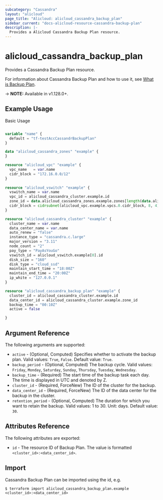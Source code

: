 ```yaml
---
subcategory: "Cassandra"
layout: "alicloud"
page_title: "Alicloud: alicloud_cassandra_backup_plan"
sidebar_current: "docs-alicloud-resource-cassandra-backup-plan"
description: |-
  Provides a Alicloud Cassandra Backup Plan resource.
---
```


# alicloud\_cassandra\_backup\_plan

Provides a Cassandra Backup Plan resource.

For information about Cassandra Backup Plan and how to use it, see [What is Backup Plan](https://www.alibabacloud.com/help/doc-detail/157522.htm).

-> **NOTE:** Available in v1.128.0+.

## Example Usage

Basic Usage

```terraform

variable "name" {
  default = "tf-testAccCassandrBackupPlan"
}

data "alicloud_cassandra_zones" "example" {
}

resource "alicloud_vpc" "example" {
  vpc_name   = var.name
  cidr_block = "172.16.0.0/12"
}
		
resource "alicloud_vswitch" "example" {
  vswitch_name = var.name
  vpc_id = alicloud_cassandra_cluster.example.id
  zone_id = data.alicloud_cassandra_zones.example.zones[length(data.alicloud_cassandra_zones.example.ids)+(-1)].id
  cidr_block = cidrsubnet(alicloud_vpc.example.vpcs.0.cidr_block, 8, 4)
}

resource "alicloud_cassandra_cluster" "example" {
  cluster_name = var.name
  data_center_name = var.name
  auto_renew = "false"
  instance_type = "cassandra.c.large"
  major_version = "3.11"
  node_count = "2"
  pay_type = "PayAsYouGo"
  vswitch_id = alicloud_vswitch.example[0].id
  disk_size = "160"
  disk_type = "cloud_ssd"
  maintain_start_time = "18:00Z"
  maintain_end_time = "20:00Z"
  ip_white = "127.0.0.1"
}

resource "alicloud_cassandra_backup_plan" "example" {
  cluster_id = alicloud_cassandra_cluster.example.id
  data_center_id = alicloud_cassandra_cluster.example.zone_id
  backup_time = "00:10Z"
  active = false

}

```

## Argument Reference

The following arguments are supported:

* `active` - (Optional, Computed) Specifies whether to activate the backup plan. Valid values: `True`, `False`. Default value: `True`.
* `backup_period` - (Optional, Computed) The backup cycle. Valid values: `Friday`, `Monday`, `Saturday`, `Sunday`, `Thursday`, `Tuesday`, `Wednesday`.
* `backup_time` - (Required) The start time of the backup task each day. The time is displayed in UTC and denoted by Z.
* `cluster_id` - (Required, ForceNew) The ID of the cluster for the backup.
* `data_center_id` - (Required, ForceNew) The ID of the data center for the backup in the cluster.
* `retention_period` - (Optional, Computed) The duration for which you want to retain the backup. Valid values: 1 to 30. Unit: days. Default value: `30`.

## Attributes Reference

The following attributes are exported:

* `id` - The resource ID of Backup Plan. The value is formatted `<cluster_id>:<data_center_id>`.

## Import

Cassandra Backup Plan can be imported using the id, e.g.

```
$ terraform import alicloud_cassandra_backup_plan.example <cluster_id>:<data_center_id>
```